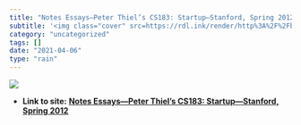 ```yaml
---
title: "Notes Essays—Peter Thiel’s CS183: Startup—Stanford, Spring 2012"
subtitle: '<img class="cover" src=https://rdl.ink/render/http%3A%2F%2Fblakemasters.tumblr.com%2Fpeter-thiels-cs...'
category: "uncategorized"
tags: []
date: "2021-04-06"
type: "rain"
---
```

<img class="cover" src=https://rdl.ink/render/http%3A%2F%2Fblakemasters.tumblr.com%2Fpeter-thiels-cs183-startup>


* **Link to site:** **[Notes Essays—Peter Thiel’s CS183: Startup—Stanford, Spring 2012](http://blakemasters.tumblr.com/peter-thiels-cs183-startup)**